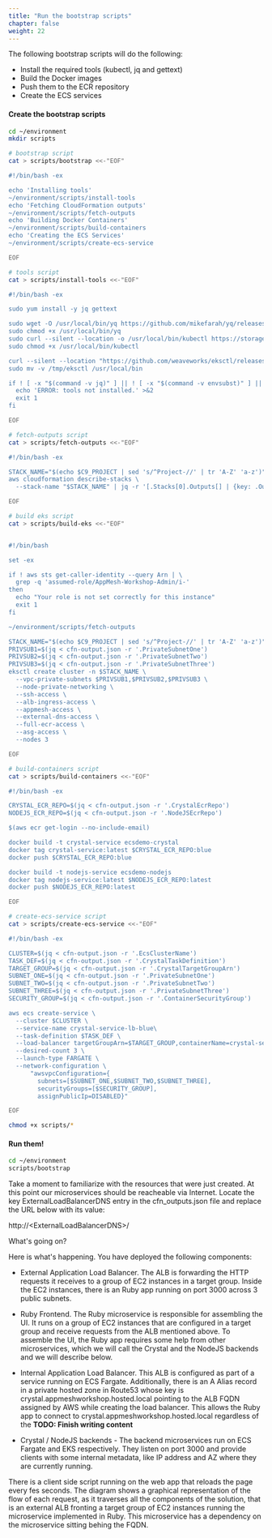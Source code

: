 ```yaml
---
title: "Run the bootstrap scripts"
chapter: false
weight: 22
---
```


The following bootstrap scripts will do the following:

 - Install the required tools (kubectl, jq and gettext)
 - Build the Docker images
 - Push them to the ECR repository
 - Create the ECS services

#### Create the bootstrap scripts
```bash
cd ~/environment
mkdir scripts

# bootstrap script
cat > scripts/bootstrap <<-"EOF"

#!/bin/bash -ex

echo 'Installing tools'
~/environment/scripts/install-tools
echo 'Fetching CloudFormation outputs'
~/environment/scripts/fetch-outputs
echo 'Building Docker Containers'
~/environment/scripts/build-containers
echo 'Creating the ECS Services'
~/environment/scripts/create-ecs-service

EOF

# tools script
cat > scripts/install-tools <<-"EOF"

#!/bin/bash -ex

sudo yum install -y jq gettext

sudo wget -O /usr/local/bin/yq https://github.com/mikefarah/yq/releases/download/2.4.0/yq_linux_amd64
sudo chmod +x /usr/local/bin/yq
sudo curl --silent --location -o /usr/local/bin/kubectl https://storage.googleapis.com/kubernetes-release/release/v1.13.7/bin/linux/amd64/kubectl
sudo chmod +x /usr/local/bin/kubectl

curl --silent --location "https://github.com/weaveworks/eksctl/releases/download/latest_release/eksctl_$(uname -s)_amd64.tar.gz" | tar xz -C /tmp
sudo mv -v /tmp/eksctl /usr/local/bin

if ! [ -x "$(command -v jq)" ] || ! [ -x "$(command -v envsubst)" ] || ! [ -x "$(command -v kubectl)" ] || ! [ -x "$(command -v eksctl)" ]; then
  echo 'ERROR: tools not installed.' >&2
  exit 1
fi

EOF

# fetch-outputs script
cat > scripts/fetch-outputs <<-"EOF"

#!/bin/bash -ex

STACK_NAME="$(echo $C9_PROJECT | sed 's/^Project-//' | tr 'A-Z' 'a-z')"
aws cloudformation describe-stacks \
  --stack-name "$STACK_NAME" | jq -r '[.Stacks[0].Outputs[] | {key: .OutputKey, value: .OutputValue}] | from_entries' > cfn-output.json

EOF

# build eks script
cat > scripts/build-eks <<-"EOF"


#!/bin/bash

set -ex

if ! aws sts get-caller-identity --query Arn | \
  grep -q 'assumed-role/AppMesh-Workshop-Admin/i-'
then
  echo "Your role is not set correctly for this instance"
  exit 1
fi

~/environment/scripts/fetch-outputs

STACK_NAME="$(echo $C9_PROJECT | sed 's/^Project-//' | tr 'A-Z' 'a-z')"
PRIVSUB1=$(jq < cfn-output.json -r '.PrivateSubnetOne')
PRIVSUB2=$(jq < cfn-output.json -r '.PrivateSubnetTwo')
PRIVSUB3=$(jq < cfn-output.json -r '.PrivateSubnetThree')
eksctl create cluster -n $STACK_NAME \
  --vpc-private-subnets $PRIVSUB1,$PRIVSUB2,$PRIVSUB3 \
  --node-private-networking \
  --ssh-access \
  --alb-ingress-access \
  --appmesh-access \
  --external-dns-access \
  --full-ecr-access \
  --asg-access \
  --nodes 3

EOF

# build-containers script
cat > scripts/build-containers <<-"EOF"

#!/bin/bash -ex

CRYSTAL_ECR_REPO=$(jq < cfn-output.json -r '.CrystalEcrRepo')
NODEJS_ECR_REPO=$(jq < cfn-output.json -r '.NodeJSEcrRepo')

$(aws ecr get-login --no-include-email)

docker build -t crystal-service ecsdemo-crystal
docker tag crystal-service:latest $CRYSTAL_ECR_REPO:blue
docker push $CRYSTAL_ECR_REPO:blue

docker build -t nodejs-service ecsdemo-nodejs
docker tag nodejs-service:latest $NODEJS_ECR_REPO:latest
docker push $NODEJS_ECR_REPO:latest

EOF

# create-ecs-service script
cat > scripts/create-ecs-service <<-"EOF"

#!/bin/bash -ex

CLUSTER=$(jq < cfn-output.json -r '.EcsClusterName')
TASK_DEF=$(jq < cfn-output.json -r '.CrystalTaskDefinition')
TARGET_GROUP=$(jq < cfn-output.json -r '.CrystalTargetGroupArn')
SUBNET_ONE=$(jq < cfn-output.json -r '.PrivateSubnetOne')
SUBNET_TWO=$(jq < cfn-output.json -r '.PrivateSubnetTwo')
SUBNET_THREE=$(jq < cfn-output.json -r '.PrivateSubnetThree')
SECURITY_GROUP=$(jq < cfn-output.json -r '.ContainerSecurityGroup')

aws ecs create-service \
  --cluster $CLUSTER \
  --service-name crystal-service-lb-blue\
  --task-definition $TASK_DEF \
  --load-balancer targetGroupArn=$TARGET_GROUP,containerName=crystal-service,containerPort=3000 \
  --desired-count 3 \
  --launch-type FARGATE \
  --network-configuration \
      "awsvpcConfiguration={
        subnets=[$SUBNET_ONE,$SUBNET_TWO,$SUBNET_THREE],
        securityGroups=[$SECURITY_GROUP],
        assignPublicIp=DISABLED}"

EOF

chmod +x scripts/*
```

#### Run them!
```bash
cd ~/environment
scripts/bootstrap
```

Take a moment to familiarize with the resources that were just created. At this point our microservices should be reacheable via Internet. Locate the key ExternalLoadBalancerDNS entry in the cfn_outputs.json file and replace the URL below with its value:

http://\<ExternalLoadBalancerDNS\>/

What's going on?

Here is what's happening. You have deployed the following components:

* External Application Load Balancer. The ALB is forwarding the HTTP requests it receives to a group of EC2 instances in a target group.
Inside the EC2 instances, there is an Ruby app running on port 3000 across 3 public subnets. 

* Ruby Frontend. The Ruby microservice is responsible for assembling the UI. It runs on a group of EC2 instances that are configured in a target group and receive requests from the ALB mentioned above. To assemble the UI, the Ruby app requires some help from other microservices, which we will call the Crystal and the NodeJS backends and we will describe below.

* Internal Application Load Balancer. This ALB is configured as part of a service running on ECS Fargate. Additionally, there is an A Alias record in a private hosted zone in Route53 whose key is crystal.appmeshworkshop.hosted.local pointing to the ALB FQDN assigned by AWS while creating the load balancer. This allows the Ruby app to connect to crystal.appmeshworkshop.hosted.local regardless of the **TODO: Finish writing content**

* Crystal / NodeJS backends - The backend microservices run on ECS Fargate and EKS respectively. They listen on port 3000 and provide clients with some internal metadata, like IP address and AZ where they are currently running.

There is a client side script running on the web app that reloads the page every fes seconds. The diagram shows a graphical representation of the flow of each request, as it traverses all the components of the solution, that is an external ALB fronting a target group of EC2 instances running the microservice implemented in Ruby. This microservice has a dependency on the microservice sitting behing the FQDN.
